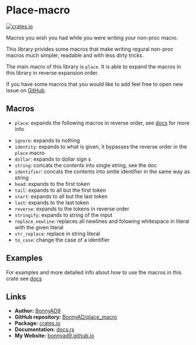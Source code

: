 # Place-macro
[![crates.io](crates.io-badge)][crates.io]

Macros you wish you had while you were writing your non-proc macro.

This library privides some macros that make writing regural non-proc
macros much simpler, readable and with less dirty tricks.

The main macro of this library is `place`. It is able to expand the macros in
this library in reverse expansion order.

If you have some macros that you would like to add feel free to open new issue
on [GitHub](github).

## Macros
+ `place`: expands the following macros in reverse order, see [docs](docs.rs)
   for more info
- `ignore`: expands to nothing
- `identity`: expands to what is given, it bypasses the reverse order in the
  `place` macro
- `dollar`: expands to dollar sign `$`
- `string`: concats the contents into single string, see the doc
- `identifier`: concats the contents into sintle identifier in the same way as
  string
- `head`: expands to the first token
- `tail`: expands to all but the first token
- `start`: expands to all but the last token
- `last`: expands to the last token
- `reverse`: expands to the tokens in reverse order
- `stringify`: expands to string of the input
- `replace_newline`: replaces all newlines and folowing whitespace in literal
  with the given literal
- `str_replace`: replace in string literal
- `to_case`: change the case of a identifier

## Examples
For examples and more detailed info about how to use the macros in this crate
see [docs](docs.rs)

## Links
- **Author:** [BonnyAD9](author)
- **GitHub repository:** [BonnyAD/place_macro](github)
- **Package:** [crates.io](crates.io)
- **Documentation:** [docs.rs](docs.rs)
- **My Website:** [bonnyad9.github.io](wbsite)

[crates.io]: https://crates.io/crates/place_macro
[crates.io-badge]: https://img.shields.io/crates/v/place_macro
[docs.rs]: https://docs.rs/place_macro/latest/place_macro/
[github]: https://github.com/BonnyAD9/place_macro
[author]: https://github.com/BonnyAD9
[website]: https://bonnyad9.github.io/
